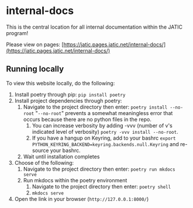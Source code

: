 # internal-docs

This is the central location for all internal documentation within the JATIC program!

Please view on pages: [https://jatic.pages.jatic.net/internal-docs/](https://jatic.pages.jatic.net/internal-docs/)

## Running locally

To view this website locally, do the following:

1. Install poetry through pip: `pip install poetry`
2. Install project dependencies through poetry: 
   1. Navigate to the project directory then enter: `poetry install --no-root` "`--no-root`" prevents a somewhat meaningless error that occurs because there are no python files in the repo.
      1. You can increase verbosity by adding -vvv (number of v's indicated level of verbosity) `poetry -vvv install --no-root`.
      1. If you have a hangup on Keyring, add to your bashrc `export PYTHON_KEYRING_BACKEND=keyring.backends.null.Keyring` and re-source your bashrc.
   1. Wait until installation completes
1. Choose of the following:
   1. Navigate to the project directory then enter: `poetry run mkdocs serve`
   1. Run mkdocs within the poetry environment
      1. Navigate to the project directory then enter: `poetry shell`
      1. `mkdocs serve`
1. Open the link in your browser (`http://127.0.0.1:8000/`)

